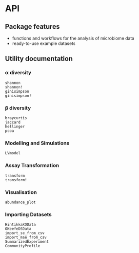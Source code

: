 # API

## Package features
- functions and workflows for the analysis of microbiome data
- ready-to-use example datasets

## Utility documentation

### α diversity

```@docs
shannon
shannon!
ginisimpson
ginisimpson!
```

### β diversity

```@docs
braycurtis
jaccard
hellinger
pcoa
```

### Modelling and Simulations

```@docs
LVmodel
```

### Assay Transformation

```@docs
transform
transform!
```

### Visualisation

```@docs
abundance_plot
```

### Importing Datasets

```@docs
HintikkaXOData
OKeefeDSData
import_se_from_csv
import_mae_from_csv
SummarizedExperiment
CommunityProfile
```

